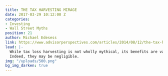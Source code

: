 ```yaml
---
title: THE TAX HARVESTING MIRAGE
date: 2017-03-29 10:12:00 Z
categories:
- Investing
- Wall Street Myths
position: 21
author: Michael Edesess
link: https://www.advisorperspectives.com/articles/2014/08/12/the-tax-harvesting-mirage
lead: |-
  While tax loss harvesting is not wholly mythical, its benefits are vastly overstated.
  Indeed, they may be negligible.
img: "/uploads/500.png"
bg_img_darken: true
---
```


